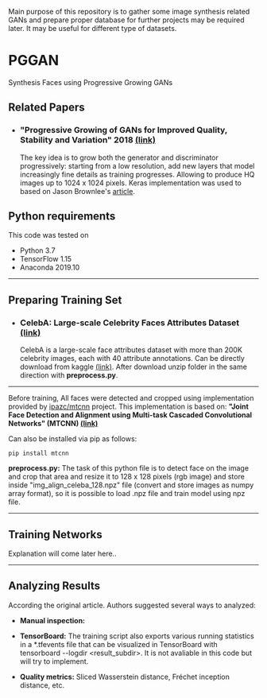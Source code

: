 
Main purpose of this repository is to gather some image synthesis related GANs and prepare proper database for further projects may be required later. It may be useful for different type of datasets.  

# PGGAN  
Synthesis Faces using Progressive Growing GANs

## Related Papers 

* ### "Progressive Growing of GANs for Improved Quality, Stability and Variation" 2018 [(link)](https://arxiv.org/pdf/1710.10196.pdf)
  The key idea is to grow both the generator and discriminator progressively: starting from a low resolution, add new layers that model increasingly fine details as training progresses. Allowing to produce HQ images up to 1024 x 1024 pixels.
  Keras implementation was used to based on Jason Brownlee's [article](https://machinelearningmastery.com/how-to-train-a-progressive-growing-gan-in-keras-for-synthesizing-faces/).


## Python requirements
This code was tested on 
* Python 3.7
* TensorFlow 1.15
* Anaconda 2019.10

--------
## Preparing Training Set 
* ### CelebA: Large-scale Celebrity Faces Attributes Dataset [(link)](http://mmlab.ie.cuhk.edu.hk/projects/CelebA.html)
  CelebA is a large-scale face attributes dataset with more than 200K celebrity images, each with 40 attribute annotations. 
  Can be directly download from kaggle [(link)](https://www.kaggle.com/jessicali9530/celeba-dataset). After download unzip folder in the same direction with **preprocess.py**. 
----------
  Before training, All faces were detected and cropped using implementation provided by [ipazc/mtcnn](https://github.com/ipazc/mtcnn) project. This implementation is based on: **"Joint Face Detection and Alignment using Multi-task Cascaded Convolutional Networks" (MTCNN) [(link)](https://arxiv.org/abs/1604.02878)**

Can also be installed via pip as follows:  
  
``pip install mtcnn ``  

**preprocess.py:** The task of this python file is to detect face on the image and crop that area and resize it to 128 x 128 pixels (rgb image) and store inside "img_align_celeba_128.npz" file (convert and store images as numpy array format), so it is possible to load .npz file and train model using npz file.

-------

## Training Networks
 Explanation will come later here..
 
 
 
 -------
 ## Analyzing Results 
 According the original article. Authors suggested several ways to analyzed:
 * **Manual inspection:**
 
 * **TensorBoard:** The training script also exports various running statistics in a *.tfevents file that can be visualized in TensorBoard with tensorboard --logdir <result_subdir>. It is not avaliable in this code but will try to implement.
 
 * **Quality metrics:** Sliced Wasserstein distance, Fréchet inception distance, etc.
 
 

